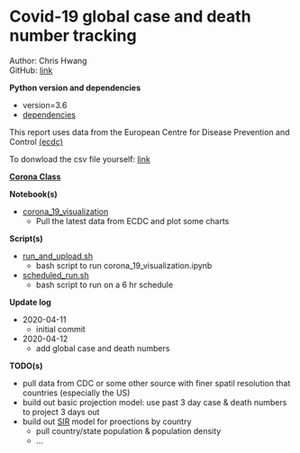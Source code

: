# Covid-19 global case and death number tracking
Author: Chris Hwang<br>
GitHub: [link](https://github.com/hwang138/corona)

**Python version and dependencies**<br>
- version=3.6
- [dependencies](./environment.sh)

This report uses data from the European Centre for Disease Prevention and Control [(ecdc)](
https://www.ecdc.europa.eu/en/geographical-distribution-2019-ncov-cases
)

To donwload the csv file yourself: [link](
https://www.ecdc.europa.eu/en/publications-data/download-todays-data-geographic-distribution-covid-19-cases-worldwide
)

**[Corona Class](./corona)**

**Notebook(s)**
- [corona_19_visualization](./corona_19_visualization.ipynb)
    - Pull the latest data from ECDC and plot some charts

**Script(s)**
- [run_and_upload.sh](./scripts/run_and_upload.sh)
    - bash script to run corona_19_visualization.ipynb
- [scheduled_run.sh](./scripts/scheduled_run.sh)
    - bash script to run on a 6 hr schedule

**Update log**    
- 2020-04-11
    - initial commit
- 2020-04-12
    - add global case and death numbers

**TODO(s)**
- pull data from CDC or some other source with finer spatil resolution that countries (especially the US)
- build out basic projection model: use past 3 day case & death numbers to project 3 days out
- build out [SIR](https://scipython.com/book/chapter-8-scipy/additional-examples/the-sir-epidemic-model/)
model for proections by country
    - pull country/state population & population density
    - ...
